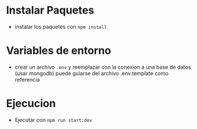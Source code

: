 
# Instalar Paquetes
- instalar los paquetes con ```npm install```
# Variables de entorno
- crear un archivo ```.env``` y reemplazar con la conexion a una base de datos (usar mongodb) puede guiarse del archivo .env.template como referencia
# Ejecucion
- Ejecutar con ```npm run start:dev```
